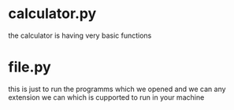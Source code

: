 # calculator.py
the calculator is having very basic functions 
# file.py
this is just to run the programms which we opened and we can any extension we can which is cupported to run in your machine
